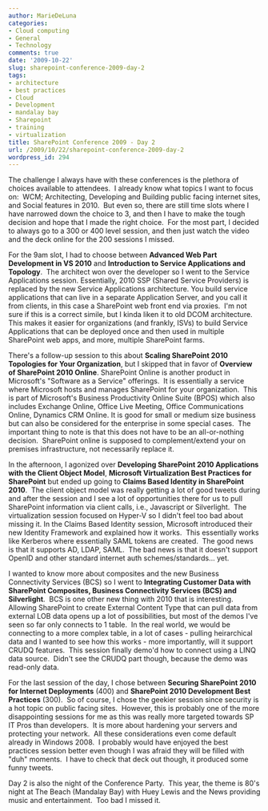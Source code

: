 ```yaml
---
author: MarieDeLuna
categories:
- Cloud computing
- General
- Technology
comments: true
date: '2009-10-22'
slug: sharepoint-conference-2009-day-2
tags:
- architecture
- best practices
- Cloud
- Development
- mandalay bay
- Sharepoint
- training
- virtualization
title: SharePoint Conference 2009 - Day 2
url: /2009/10/22/sharepoint-conference-2009-day-2
wordpress_id: 294
---
```



The challenge I always have with these conferences is the plethora of choices available to attendees.  I already know what topics I want to focus on:  WCM; Architecting, Developing and Building public facing internet sites, and Social features in 2010.  But even so, there are still time slots where I have narrowed down the choice to 3, and then I have to make the tough decision and hope that I made the right choice.  For the most part, I decided to always go to a 300 or 400 level session, and then just watch the video and the deck online for the 200 sessions I missed.

For the 9am slot, I had to choose between **Advanced Web Part Development in VS 2010** and **Introduction to Service Applications and Topology**.  The architect won over the developer so I went to the Service Applications session. Essentially, 2010 SSP (Shared Service Providers) is replaced by the new Service Applications architecture. You build service applications that can live in a separate Application Server, and you call it from clients, in this case a SharePoint web front end via proxies.  I'm not sure if this is a correct simile, but I kinda liken it to old DCOM architecture. This makes it easier for organizations (and frankly, ISVs) to build Service Applications that can be deployed once and then used in multiple SharePoint web apps, and more, multiple SharePoint farms.

There's a follow-up session to this about **Scaling SharePoint 2010 Topologies for Your Organization**, but I skipped that in favor of **Overview of SharePoint 2010 Online**. SharePoint Online is another product in Microsoft's "Software as a Service" offerings.  It is essentially a service where Microsoft hosts and manages SharePoint for your organization.  This is part of Microsoft's Business Productivity Online Suite (BPOS) which also includes Exchange Online, Office Live Meeting, Office Communications Online, Dynamics CRM Online. It is good for small or medium size business but can also be considered for the enterprise in some special cases.  The important thing to note is that this does not have to be an all-or-nothing decision.  SharePoint online is supposed to complement/extend your on premises infrastructure, not necessarily replace it.

In the afternoon, I agonized over **Developing SharePoint 2010 Applications with the Client Object Model**, **Microsoft Virtualization Best Practices for SharePoint** but ended up going to **Claims Based Identity in SharePoint 2010**.  The client object model was really getting a lot of good tweets during and after the session and I see a lot of opportunities there for us to pull SharePoint information via client calls, i.e., Javascript or Silverlight.  The virtualization session focused on Hyper-V so I didn't feel too bad about missing it. In the Claims Based Identity session, Microsoft introduced their new Identity Framework and explained how it works.  This essentially works like Kerberos where essentially SAML tokens are created.  The good news is that it supports AD, LDAP, SAML.  The bad news is that it doesn't support OpenID and other standard internet auth schemes/standards... yet.

I wanted to know more about composites and the new Business Connectivity Services (BCS) so I went to **Integrating Customer Data with SharePoint Composites, Business Connectivity Services (BCS) and Silverlight**.  BCS is one other new thing with 2010 that is interesting.  Allowing SharePoint to create External Content Type that can pull data from external LOB data opens up a lot of possibilities, but most of the demos I've seen so far only connects to 1 table.  In the real world, we would be connecting to a more complex table, in a lot of cases - pulling heirarchical data and I wanted to see how this works - more importantly, will it support CRUDQ features.  This session finally demo'd how to connect using a LINQ data source.  Didn't see the CRUDQ part though, because the demo was read-only data.

For the last session of the day, I chose between **Securing SharePoint 2010 for Internet Deployments** (400) and **SharePoint 2010 Development Best Practices** (300).  So of course, I chose the geekier session since security is a hot topic on public facing sites.  However, this is probably one of the more disappointing sessions for me as this was really more targeted towards SP IT Pros than developers.  It is more about hardening your servers and protecting your network.  All these considerations even come default already in Windows 2008.  I probably would have enjoyed the best practices session better even though I was afraid they will be filled with "duh" moments.  I have to check that deck out though, it produced some funny tweets.

Day 2 is also the night of the Conference Party.  This year, the theme is 80's night at The Beach (Mandalay Bay) with Huey Lewis and the News providing music and entertainment.  Too bad I missed it.
